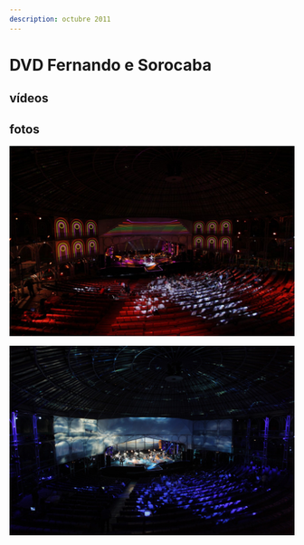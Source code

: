 ```yaml
---
description: octubre 2011
---
```


# DVD Fernando e Sorocaba

## vídeos



## fotos

![](../../../.gitbook/assets/mf-2011-10-br-dvd-fernando-e-sorocaba-01.jpeg)

![](../../../.gitbook/assets/mf-2011-10-br-dvd-fernando-e-sorocaba-02.jpg)

